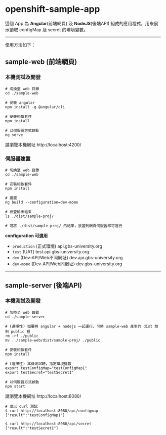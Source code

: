 # openshift-sample-app
這個 App 為 **Angular**(前端網頁) 及 **NodeJS**(後端API) 組成的應用程式，用來展示讀取 configMap 及 secret 的環境變數。

---

使用方法如下：

## sample-web (前端網頁)

### 本機測試及開發
```
# 切換至 web 目錄
cd ./sample-web

# 安裝 angular
npm install -g @angular/cli

# 安裝相依套件
npm install

# 以伺服器方式啟動
ng serve
```
請瀏覽本機網址 http://localhost:4200/

### 伺服器建置
```
# 切換至 web 目錄
cd ./sample-web

# 安裝相依套件
npm install

# 建置
ng build --configuration=dev-mono

# 檢查輸出結果
ls ./dist/sample-proj/

# 可將 ./dist/sample-proj/ 的結果，放置到網頁伺服器即可運行
```
**configuration 可選用**
- `production` (正式環境) api.gbs-university.org
- `test` (UAT) test.api.gbs-university.org
- `dev` (Dev-API/Web不同網址) dev.api.gbs-university.org
- `dev-mono` (Dev-API/Web同網址) dev.gbs-university.org

---

## sample-server (後端API)

### 本機測試及開發
```
# 切換至 web 目錄
cd ./sample-server

# (選擇性) 如要將 angular + nodejs 一起運行，可將 sample-web 產生的 dist 放到 public 裡
rm -rf ./public
mv ../sample-web/dist/sample-proj/ ./public

# 安裝相依套件
npm install

# (選擇性) 本機測試時，指定環境變數
export testConfigMap="testConfigMap1"
export testSecret="testSecret1"

# 以伺服器方式啟動
npm start
```

請瀏覽本機網址 http://localhost:8080/
```
# 或以 curl 測試
$ curl http://localhost:8080/api/configmap
{"result":"testConfigMap1"}

$ curl http://localhost:8080/api/secret
{"result":"testSecret1"}
```
